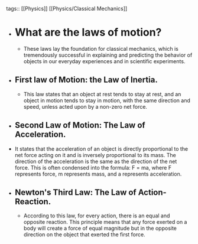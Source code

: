 tags:: [[Physics]] [[Physics/Classical Mechanics]]

- # What are the laws of motion?
	- These laws lay the foundation for classical mechanics, which is tremendously successful in explaining and predicting the behavior of objects in our everyday experiences and in scientific experiments.
- ##  First law of Motion: the Law of Inertia.
	- This law states that an object at rest tends to stay at rest, and an object in motion tends to stay in motion, with the same direction and speed, unless acted upon by a non-zero net force.
- ## Second Law of Motion: The Law of Acceleration.
- It states that the acceleration of an object is directly proportional to the net force acting on it and is inversely proportional to its mass. The direction of the acceleration is the same as the direction of the net force. This is often condensed into the formula: F = ma, where F represents force, m represents mass, and a represents acceleration.
- ## Newton's Third Law: The Law of Action-Reaction.
	- According to this law, for every action, there is an equal and opposite reaction. This principle means that any force exerted on a body will create a force of equal magnitude but in the opposite direction on the object that exerted the first force.